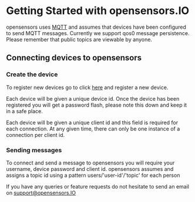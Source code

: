 # Getting Started with opensensors.IO

opensensors uses [MQTT](http://mqtt.org/) and assumes that devices
have been configured to send MQTT messages. Currently we support qos0 message persistence.
Please remember that public topics are viewable by anyone.

## Connecting devices to opensensors

### Create the device

To register new devices go to click [here](/devices) and register a
new device.

Each device will be given a unique device id. Once the device has been
registered you will get a password flash, please note this down and keep
it in a safe place.

Each device will be given a unique client id and this field is required for
each connection. At any given time, there can only be one instance of a connection per client id.

### Sending messages

To connect and send a message to opensensors you will require your username,
device password and client id. opensensors assumes and assigns a topic
id using a pattern users/'user-id'/'topic' for each person

If you have any queries or feature requests do not hesitate to send an
email on support@opensensors.IO

